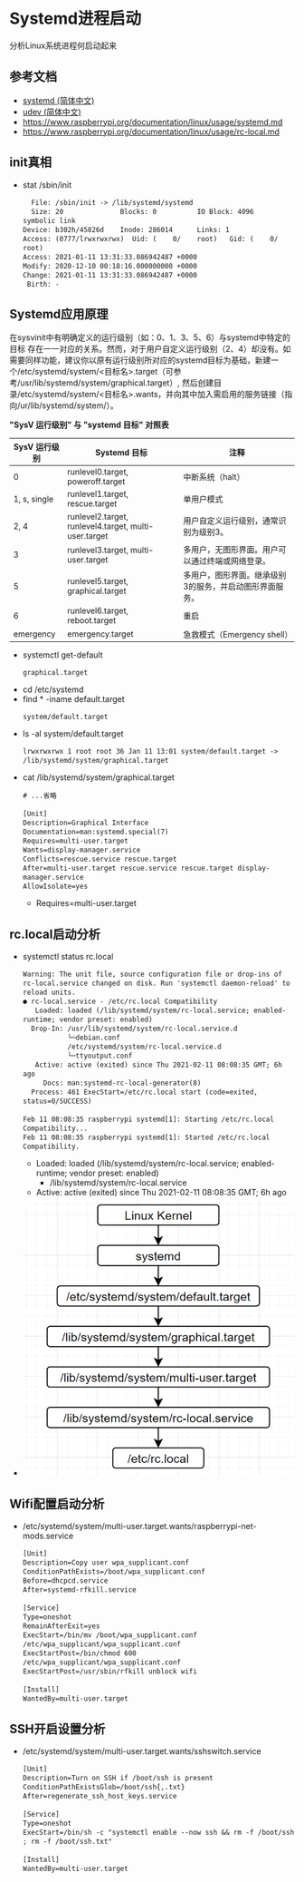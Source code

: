 # Systemd进程启动

分析Linux系统进程何启动起来

## 参考文档

* [systemd (简体中文)](https://wiki.archlinux.org/index.php/Systemd_(%E7%AE%80%E4%BD%93%E4%B8%AD%E6%96%87))
* [udev (简体中文)](https://wiki.archlinux.org/index.php/Udev_(%E7%AE%80%E4%BD%93%E4%B8%AD%E6%96%87))
* https://www.raspberrypi.org/documentation/linux/usage/systemd.md
* https://www.raspberrypi.org/documentation/linux/usage/rc-local.md

## init真相

* stat /sbin/init
  ```
    File: /sbin/init -> /lib/systemd/systemd
    Size: 20              Blocks: 0          IO Block: 4096   symbolic link
  Device: b302h/45826d    Inode: 286014      Links: 1
  Access: (0777/lrwxrwxrwx)  Uid: (    0/    root)   Gid: (    0/    root)
  Access: 2021-01-11 13:31:33.086942487 +0000
  Modify: 2020-12-10 00:18:16.000000000 +0000
  Change: 2021-01-11 13:31:33.086942487 +0000
   Birth: -
  ```

## Systemd应用原理

在sysvinit中有明确定义的运行级别（如：0、1、3、5、6）与systemd中特定的 目标 存在一一对应的关系。然而，对于用户自定义运行级别（2、4）却没有。如需要同样功能，建议你以原有运行级别所对应的systemd目标为基础，新建一个/etc/systemd/system/\<目标名\>.target（可参考/usr/lib/systemd/system/graphical.target）, 然后创建目录/etc/systemd/system/\<目标名\>.wants，并向其中加入需启用的服务链接（指向/ur/lib/systemd/system/）。

**"SysV 运行级别" 与 "systemd 目标" 对照表**

SysV 运行级别 | Systemd 目标 | 注释
--|--|--
0               | runlevel0.target, poweroff.target     | 中断系统（halt）
1, s, single    | runlevel1.target, rescue.target       | 单用户模式
2, 4            | runlevel2.target, runlevel4.target, multi-user.target     | 用户自定义运行级别，通常识别为级别3。
3               | runlevel3.target, multi-user.target   | 多用户，无图形界面。用户可以通过终端或网络登录。
5               | runlevel5.target, graphical.target    | 多用户，图形界面。继承级别3的服务，并启动图形界面服务。
6               | runlevel6.target, reboot.target       | 重启
emergency       | emergency.target	                    | 急救模式（Emergency shell）

* systemctl get-default
  ```
  graphical.target
  ```
* cd /etc/systemd
* find * -iname default.target
  ```
  system/default.target
  ```
* ls -al system/default.target
  ```
  lrwxrwxrwx 1 root root 36 Jan 11 13:01 system/default.target -> /lib/systemd/system/graphical.target
  ```
* cat /lib/systemd/system/graphical.target
  ```
  # ...省略

  [Unit]
  Description=Graphical Interface
  Documentation=man:systemd.special(7)
  Requires=multi-user.target
  Wants=display-manager.service
  Conflicts=rescue.service rescue.target
  After=multi-user.target rescue.service rescue.target display-manager.service
  AllowIsolate=yes
  ```
  * Requires=multi-user.target

## rc.local启动分析

* systemctl status rc.local
  ```
  Warning: The unit file, source configuration file or drop-ins of rc-local.service changed on disk. Run 'systemctl daemon-reload' to reload units.
  ● rc-local.service - /etc/rc.local Compatibility
     Loaded: loaded (/lib/systemd/system/rc-local.service; enabled-runtime; vendor preset: enabled)
    Drop-In: /usr/lib/systemd/system/rc-local.service.d
             └─debian.conf
             /etc/systemd/system/rc-local.service.d
             └─ttyoutput.conf
     Active: active (exited) since Thu 2021-02-11 08:08:35 GMT; 6h ago
       Docs: man:systemd-rc-local-generator(8)
    Process: 461 ExecStart=/etc/rc.local start (code=exited, status=0/SUCCESS)
  
  Feb 11 08:08:35 raspberrypi systemd[1]: Starting /etc/rc.local Compatibility...
  Feb 11 08:08:35 raspberrypi systemd[1]: Started /etc/rc.local Compatibility.
  ```
  * Loaded: loaded (/lib/systemd/system/rc-local.service; enabled-runtime; vendor preset: enabled)
    * /lib/systemd/system/rc-local.service
  * Active: active (exited) since Thu 2021-02-11 08:08:35 GMT; 6h ago
* ![0008_rc-local_call_route.png](images/0008_rc-local_call_route.png)

## Wifi配置启动分析

* /etc/systemd/system/multi-user.target.wants/raspberrypi-net-mods.service
  ```
  [Unit]
  Description=Copy user wpa_supplicant.conf
  ConditionPathExists=/boot/wpa_supplicant.conf
  Before=dhcpcd.service
  After=systemd-rfkill.service
  
  [Service]
  Type=oneshot
  RemainAfterExit=yes
  ExecStart=/bin/mv /boot/wpa_supplicant.conf /etc/wpa_supplicant/wpa_supplicant.conf
  ExecStartPost=/bin/chmod 600 /etc/wpa_supplicant/wpa_supplicant.conf
  ExecStartPost=/usr/sbin/rfkill unblock wifi
  
  [Install]
  WantedBy=multi-user.target
  ```

## SSH开启设置分析

* /etc/systemd/system/multi-user.target.wants/sshswitch.service
  ```
  [Unit]
  Description=Turn on SSH if /boot/ssh is present
  ConditionPathExistsGlob=/boot/ssh{,.txt}
  After=regenerate_ssh_host_keys.service
  
  [Service]
  Type=oneshot
  ExecStart=/bin/sh -c "systemctl enable --now ssh && rm -f /boot/ssh ; rm -f /boot/ssh.txt"
  
  [Install]
  WantedBy=multi-user.target
  ```

